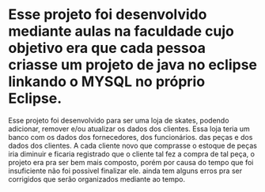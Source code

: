 <h1> Esse projeto foi desenvolvido mediante aulas na faculdade cujo objetivo era que cada pessoa criasse um projeto de java no eclipse
linkando o MYSQL no próprio Eclipse. </h1>

<p> Esse projeto foi desenvolvido para ser uma loja de skates, podendo adicionar, remover e/ou atualizar os dados dos clientes.
Essa loja teria um banco com os dados dos fornecedores, dos funcionários. das peças e dos dados dos clientes. 
A cada cliente novo que comprasse o estoque de peças iria diminuir e ficaria registrado que o cliente tal fez a compra de tal peça, 
o projeto era pra ser bem mais composto, porém por causa do tempo que foi insuficiente não foi possivel finalizar ele.
ainda tem alguns erros pra ser corrigidos que serão organizados mediante ao tempo. </p>
